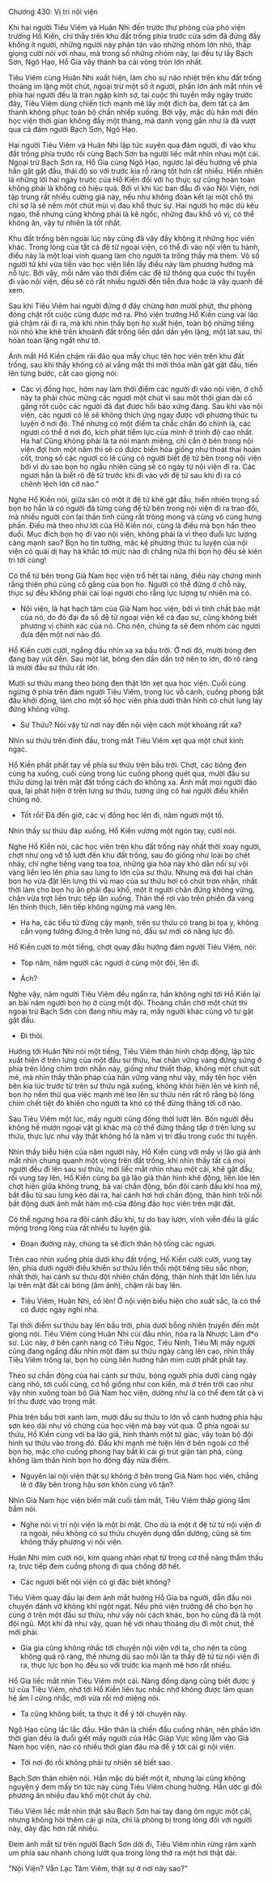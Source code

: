 




Chương 430: Vị trí nội viện


Khi hai người Tiêu Viêm và Huân Nhi đến trước thư phòng của phó viện trưởng Hổ Kiền, chỉ thấy trên khu đất trống phía trước cửa sớm đã đứng đầy không ít người, những người này phân tán vào những nhóm lớn nhỏ, thấp giọng cười nói với nhau, mà trong số những nhóm này, lại đều tự lấy Bạch Sơn, Ngô Hạo, Hổ Gia vây thành ba cái vòng tròn lớn nhất.

Tiêu Viêm cùng Huân Nhi xuất hiện, làm cho sự náo nhiệt trên khu đất trống thoáng im lặng một chút, ngoại trừ một số ít người, phần lớn ánh mắt nhìn về phía hai người đều là tràn ngập kính sợ, tại cuộc thi tuyển mấy ngày trước đây, Tiêu Viêm dùng chiến tích mạnh mẽ lấy một địch ba, đem tất cả âm thanh không phục toàn bộ chấn nhiếp xuống. Bởi vậy, mặc dù hắn mới đến học viện thời gian không đầy một tháng, mà danh vọng gần như là đã vượt qua cả đám người Bạch Sơn, Ngô Hạo.

Hai người Tiêu Viêm và Huân Nhi lập tức xuyên qua đám người, đi vào khu đất trống phía trước rồi cùng Bạch Sơn ba người liếc mắt nhìn nhau một cái. Ngoại trừ Bạch Sơn ra, Hổ Gia cùng Ngô Hạo, ngược lại đều hướng về phía hắn gật gật đầu, thái độ so với trước kia rỗ ràng tốt hơn rất nhiều. Hiển nhiên là những lời hai ngày trước của Hổ Kiền đối với họ thực sự cũng hoàn toàn không phải là không có hiệu quả. Bởi vì khi lúc ban đầu đi vào Nội Viện, nơi tập trung rất nhiều cường giả này, nếu như không đoàn kết lại một chỗ thì chỉ sợ là sẽ nếm một chút mùi vị đau khổ thực sự. Hai người họ mặc dù kêu ngạo, thế nhưng cũng không phải là kẻ ngốc, những đau khổ vô vị, có thể không ăn, vậy tự nhiên là tốt nhất.

Khu đất trống bên ngoài lúc này cũng đã vây đầy không ít những học viên khác. Trong lòng của tất cả đệ tử ngoại viện, có thể đi vào nội viện tu hành, điều này là một loại vinh quang làm cho người ta trông thấy mà thèm. Vô số người từ khi vừa tiến vào học viện liền lấy điều này làm phương hướng mà nỗ lực. Bởi vậy, mỗi năm vào thời điểm các đệ tử thông qua cuộc thi tuyển đi vào nội viện, đều sẽ có rất nhiều người đến tiễn đưa hoặc là vây quanh để xem.

Sau khi Tiêu Viêm hai người đứng ở đây chừng hơn mười phút, thư phòng đóng chặt rốt cuộc cũng được mở ra. Phó viện trưởng Hổ Kiền cùng vài lão giả chậm rãi đi ra, mà khi nhìn thấy bọn họ xuất hiện, toàn bộ những tiếng nói nhỏ khe khẽ trên khoảnh đất trống liền dần dần yên lặng, một lát sau, thì hoàn toàn lặng ngắt như tờ.

Ánh mắt Hổ Kiền chậm rãi đảo qua mấy chục tên học viên trên khu đất trống, sau khi thấy không có ai vắng mặt thì mới thỏa mãn gật gật đầu, tiến lên từng bước, cất cao giọng nói:

- Các vị đồng học, hôm nay làm thời điểm các người đi vào nội viện, ở chỗ này ta phải chúc mừng các ngươi một chút vì sau một thời gian dài cố gắng rốt cuộc các người đã đạt được hồi báo xứng đáng. Sau khi vào nội viện, các ngươi có lẽ sẽ không thích ứng ngay được với phương thức tu luyện ở nơi đó. Thế nhưng có một điểm ta chắc chắn đó chính là, các ngươi có thể ở nơi đó, kích phát tiềm lực của mình ở trình độ cao nhất. Ha ha! Cũng không phải là ta nói mạnh miệng, chỉ cần ở bên trong nội viện đợi hơn một năm thì sẽ có được biến hóa giống như thoát thai hoán cốt, trong số các ngươi có lẽ cũng có người biết đệ tử bên trong nội viện bởi vì dù sao bọn họ ngẫu nhiên cũng sẽ có ngày từ nội viện đi ra. Các ngươi hẳn là biết rõ đệ tử trước khi đi vào với đệ tử sau khi đi ra có chênh lệch lớn cỡ nào."

Nghe Hổ Kiền nói, giữa sân có một ít đệ tử khẽ gật đầu, hiển nhiên trong số bọn họ hẳn là có người đã từng cùng đệ tử bên trong nội viện đi ra trao đổi, mà nhiều người còn lại thần tình cũng rất trông mong và cũng vô cùng hưng phấn. Điều mà theo như lời của Hổ Kiền nói, cũng là điều mà bọn hắn theo đuổi. Mục đích bọn họ đi vào nội viện, không phải là vì theo đuổi lực lượng càng mạnh sao? Bọn họ tin tưởng, mặc kệ phương thức tu luyện của nội viện có quái dị hay hà khắc tới mức nào đi chăng nữa thì bọn họ đều sẽ kiên trì tới cùng!

Có thể từ bên trong Già Nam học viện trổ hết tài năng, điều này chứng minh rằng thiên phú cùng cố gắng của bọn họ. Người có thể đứng ở chỗ này, thực sự đều không phải cái loại người cho rằng lực lượng tự nhiên mà có.

- Nội viện, là hạt hạch tâm của Già Nam học viện, bởi vì tính chất bảo mật của nó, do đó đại đa số đệ tử ngoại viện kể cả đạo sư, cũng không biết phương vị chính xác của nó. Cho nên, chúng ta sẽ đem nhóm các ngươi đưa đến một nơi nào đó.

Hổ Kiền cười cười, ngẩng đầu nhìn xa xa bầu trời. Ở nơi đó, mười bóng đen đang bay vút đến. Sau một lát, bóng đen dần dần trở nên to lớn, đó rõ ràng là mười đầu sư thứu rất lớn.

Mười sư thứu mang theo bóng đen thật lớn xẹt qua học viện. Cuối cùng ngừng ở phía trên đám người Tiêu Viêm, trong lúc vỗ cánh, cuồng phong bắt đầu khởi động, làm cho một số học viên phía dưới thân hình có chút lung lay đứng không vững.

- Sư Thứu? Nói vậy từ nơi này đến nội viện cách một khoảng rất xa?

Nhìn sư thứu trên đỉnh đầu, trong mắt Tiêu Viêm xẹt qua một chút kinh ngạc.

Hổ Kiền phất phất tay về phía sư thứu trên bầu trời. Chợt, các bóng đen cùng hạ xuống, cuối cùng trong lúc cuồng phong quét qua, mười đầu sư thứu dừng lại trên mặt đất trống cách đó không xa. Ánh mắt mọi người đảo qua, lại phát hiện ở trên lưng sư thứu, tương ứng có hai người điều khiển chúng nó.

- Tốt rồi! Đã đến giờ, các vị đồng học lên đi, năm người một tổ.

Nhìn thấy sư thứu đáp xuống, Hổ Kiền vương một ngón tay, cười nói.

Nghe Hổ Kiền nói, các học viên trên khu đất trống này nhất thời xoay người, chợt như ong vỡ tổ lướt đến khu đất trống, sau đó giống như loài bọ chét nhảy, chỉ nghe tiếng vang toa toa, những gia hỏa này khó dằn nổi sự vội vàng liền leo lên phía sau lưng to lớn của sư thứu. Nhưng mà đợi hai chân bọn họ vừa đặt lên lưng thì vũ mao của sư thứu hơi có chút trơn nhẵn, nhất thời làm cho bọn họ ăn phải đau khổ, một ít người chân đứng không vững, chân vừa trợt liền trực tiếp lăn xuống. Thân thể rơi vào trên phiến đá vang lên thình thịch, liên tiếp không ngừng mà vang lên.

- Ha ha, các tiểu tử đừng cậy mạnh, trên sư thứu có trang bị tọa y, không cần vọng tưởng đứng ở trên lưng nó, đấu sư mới có năng lực đó.

Hổ Kiền cười to một tiếng, chợt quay đầu hướng đám người Tiêu Viêm, nói:

- Top năm, năm người các ngươi ở cùng một đội, lên đi.

- Ách?

Nghe vậy, năm người Tiêu Viêm đều ngẩn ra, hắn không nghĩ tới Hổ Kiền lại an bài năm người bọn họ ở cùng một đội. Thoáng chần chờ một chút thì ngoại trừ Bạch Sơn còn đang nhíu mày ra, mấy người khác cũng vô tư gật gật đầu.

- Đi thôi.

Hướng tới Huân Nhi nói một tiếng, Tiêu Viêm thân hình chớp động, lập tức xuất hiện ở trên lưng của một đầu sư thứu, hai chân vững vàng đứng sửng ở phía trên lông chim trơn nhẵn này, giống như thiết tháp, không một chút sứt mẻ, mà nhìn thấy thân pháp của hắn vững vàng như vậy, mấy tên học viên bên kia lúc trước từ trên sư thứu ngã xuống, không khỏi hiện lên vẻ kính nể, bọn họ nếm thử qua việc mạnh mẽ leo lên sư thứu nên rất rõ rằng bộ lông chim chết tiệt đó khiến cho người ta khó có thể đứng thẳng tới cỡ nào.

Sau Tiêu Viêm một lúc, mấy người cũng đồng thời lướt lên. Bốn người đều không hề mượn ngoại vật gì khác mà có thể đứng thẳng tắp ở trên lưng sư thứu, thực lực như vậy thật không hổ là năm vị trí đầu trong cuôc thi tuyển.

Nhìn thấy biểu hiện của năm người này, Hổ Kiền cùng với mấy vị lão giả ánh mắt nhìn chung quanh một vòng trên đất trống, khi nhìn thấy tất cả mọi người đều đi lên sau sư thứu, mới liếc mắt nhìn nhau một cái, khẽ gật đầu, rồi vung tay lên, Hổ Kiền cùng ba gã lão giả thân hình khẽ động, liền lóe lên chợt hiện giữa không trung, bả vai chấn động, bốn đôi cánh đấu khí hoa mỹ, bắt đầu từ sau lưng kéo dài ra, hai cánh hơi hơi chấn động, thân hình trôi nỗi bất động dưới ánh mắt hâm mộ của đông đảo học viên trên mặt đất.

Có thể ngưng hóa ra đôi cánh đấu khí, tự do bay lượn, vĩnh viễn đều là giấc mộng trong lòng của rất nhiều tu luyện giả.

- Đoạn đường này, chúng ta sẽ đích thân hộ tống các ngươi.

Trên cao nhìn xuống phía dưới khu đất trống, Hổ Kiền cười cười, vung tay lên, phía dưới người điều khiển sư thứu liền thổi một tiếng tiêu sắc nhọn, nhất thời, hai cánh sư thứu đột nhiên chấn động, thân hình thật lớn liền lưu lại trên mặt đất cái bóng (âm ảnh), chậm rãi bay lên.

- Tiêu Viêm, Huân Nhi, cố lên! Ở nội viện biểu hiện cho xuất sắc, là có thể có được ngày nghỉ nha.

Tại thời điểm sư thứu bay lên bầu trời, phía dưới bỗng nhiên truyền đến một giọng nói. Tiêu Viêm cùng Huân Nhi cúi đầu nhìn, hóa ra là Nhược Lâm đ*o sư. Lúc này, ở bên cạnh nàng có Tiêu Ngọc, Tiêu Ninh, Tiêu Mị mấy người cũng đang ngẩng đầu nhìn một đám sư thứu ngày càng lên cao, nhìn thấy Tiêu Viêm trông lại, bọn họ cũng liền hướng hắn mỉm cười phất phất tay.

Theo sự chấn động của hai cánh sư thứu, bóng người phía dưới càng ngày càng nhỏ, tới cuối cùng, cơ hồ giống như con kiến, mà ở trên trời cao như vậy nhìn xuống toàn bộ Già Nam học viện, dường như là có thể đem tất cả vị trí thu được vào trong mắt.

Phía trên bầu trời xanh lam, mười đầu sư thứu to lớn vỗ cánh hướng phía hậu sơn kéo dài như vô chừng của học viện mà bay vút qua. Ở phía ngoài sư thứu, Hổ Kiền cùng với ba lão giả, hình thành một tứ giác, vây toàn bộ đội hình sư thứu vào trong đó. Đấu khí mạnh mẽ hiện lên ở bên ngoài cơ thể bọn họ, mặc cho cuồng phong hay bất kì cái gì trút giận tàn phá, cũng không làm thân hình bọn họ động đậy nữa điểm.

- Nguyên lai nội viện thật sự không ở bên trong Già Nam học viện, chẳng lẽ ở đây bên trong hậu sơn khôn cùng vô tận?

Nhìn Già Nam học viện biến mất cuối tầm mắt, Tiêu Viêm thấp giọng lẩm bẩm nói.

- Nghe nói vị trí nội viện là một bí mật. Cho dù là một ít đệ tử từ nội viện đi ra ngoài, nếu không có sư thứu chuyên dụng dẫn dường, cũng sẽ tìm không thấy phương vị nội viện.

Huân Nhi mỉm cười nói, kim quang nhàn nhạt từ trong cơ thể nàng thẩm thấu ra, trực tiếp đem cuồng phong đi qua chống đỡ hết.

- Các ngươi biết nội viện có gì đặc biệt không?

Tiêu Viêm quay đầu lại đem ánh mắt hướng Hổ Gia ba người, dẫn đầu nói chuyện đánh vỡ không khí ngột ngạt. Nếu phó viện trưởng để cho bọn họ cùng ở trên một đầu sư thứu, như vậy nói cách khác, bọn họ cũng đã là một đội ngũ. Một khi đã như vậy, quan hệ với nhau thoáng dịu đi một chút, thế mới phải.

- Gia gia cũng không nhắc tới chuyện nội viện với ta, cho nên ta cũng không quá rõ ràng, thế nhưng dù sao mỗi lần ta thấy đệ tử từ nội viện đi ra, thực lực bọn họ đều so với trước kia mạnh mẽ hơn rất nhiều.

Hổ Gia liếc mắt nhìn Tiêu Viêm một cái. Nàng đồng dạng cũng biết được ý tứ của Tiêu Viêm, nhớ tới Hổ Kiền liên tục nhắc nhở không được làm quan hệ ầm ĩ cứng nhắc, mới vừa rồi mở miệng nói.

- Ta cũng không biết, ta thực ít để ý tới chuyện này.

Ngô Hạo cũng lắc lắc đầu. Hắn thân là chiến đấu cuồng nhân, nên phần lớn thời gian đều là đuổi giết mấy người của Hắc Giáp Vực xông lầm vào Già Nam học viện, nào có nhiều thời gian đâu mà để ý tới cái gì nội viện.

- Tới nơi đó rồi không phải tự nhiên sẽ biết sao.

Bạch Sơn thản nhiên nói. Hắn mặc dù biết một ít, nhưng lại cũng không nguyện ý đem mấy tin tức này cùng Tiêu Viêm chung hưởng. Hắn ước gì đối phương ăn nhiều đau khổ một chút ấy chứ.

Tiêu Viêm liếc mắt nhìn thật sâu Bạch Sơn hai tay đang ôm ngực một cái, nhưng không hỏi thêm cái gì nữa, chỉ là phòng bị trong lòng đối với người này, dày đặc hơn rất nhiều.

Đem ánh mắt từ trên người Bạch Sơn dời đi, Tiêu Viêm nhìn rừng rậm xanh um phía sau nhanh chóng lướt qua trong lòng thở ra một hơi thật dài:

"Nội Viện? Vẫn Lạc Tâm Viêm, thật sự ở nơi này sao?"




